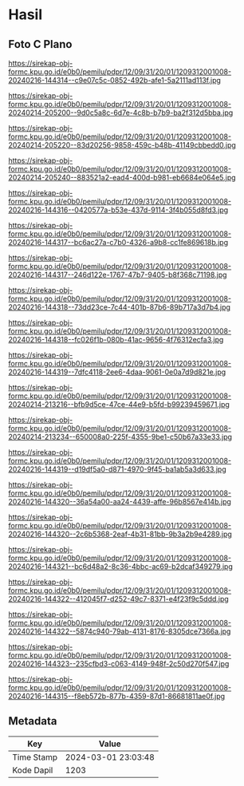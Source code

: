 # Hasil

## Foto C Plano

https://sirekap-obj-formc.kpu.go.id/e0b0/pemilu/pdpr/12/09/31/20/01/1209312001008-20240216-144314--c9e07c5c-0852-492b-afe1-5a2111ad113f.jpg

https://sirekap-obj-formc.kpu.go.id/e0b0/pemilu/pdpr/12/09/31/20/01/1209312001008-20240214-205200--9d0c5a8c-6d7e-4c8b-b7b9-ba2f312d5bba.jpg

https://sirekap-obj-formc.kpu.go.id/e0b0/pemilu/pdpr/12/09/31/20/01/1209312001008-20240214-205220--83d20256-9858-459c-b48b-41149cbbedd0.jpg

https://sirekap-obj-formc.kpu.go.id/e0b0/pemilu/pdpr/12/09/31/20/01/1209312001008-20240214-205240--883521a2-ead4-400d-b981-eb6684e064e5.jpg

https://sirekap-obj-formc.kpu.go.id/e0b0/pemilu/pdpr/12/09/31/20/01/1209312001008-20240216-144316--0420577a-b53e-437d-9114-3f4b055d8fd3.jpg

https://sirekap-obj-formc.kpu.go.id/e0b0/pemilu/pdpr/12/09/31/20/01/1209312001008-20240216-144317--bc6ac27a-c7b0-4326-a9b8-cc1fe869618b.jpg

https://sirekap-obj-formc.kpu.go.id/e0b0/pemilu/pdpr/12/09/31/20/01/1209312001008-20240216-144317--246d122e-1767-47b7-9405-b8f368c71198.jpg

https://sirekap-obj-formc.kpu.go.id/e0b0/pemilu/pdpr/12/09/31/20/01/1209312001008-20240216-144318--73dd23ce-7c44-401b-87b6-89b717a3d7b4.jpg

https://sirekap-obj-formc.kpu.go.id/e0b0/pemilu/pdpr/12/09/31/20/01/1209312001008-20240216-144318--fc026f1b-080b-41ac-9656-4f76312ecfa3.jpg

https://sirekap-obj-formc.kpu.go.id/e0b0/pemilu/pdpr/12/09/31/20/01/1209312001008-20240216-144319--7dfc4118-2ee6-4daa-9061-0e0a7d9d821e.jpg

https://sirekap-obj-formc.kpu.go.id/e0b0/pemilu/pdpr/12/09/31/20/01/1209312001008-20240214-213216--bfb9d5ce-47ce-44e9-b5fd-b99239459671.jpg

https://sirekap-obj-formc.kpu.go.id/e0b0/pemilu/pdpr/12/09/31/20/01/1209312001008-20240214-213234--650008a0-225f-4355-9be1-c50b67a33e33.jpg

https://sirekap-obj-formc.kpu.go.id/e0b0/pemilu/pdpr/12/09/31/20/01/1209312001008-20240216-144319--d19df5a0-d871-4970-9f45-ba1ab5a3d633.jpg

https://sirekap-obj-formc.kpu.go.id/e0b0/pemilu/pdpr/12/09/31/20/01/1209312001008-20240216-144320--36a54a00-aa24-4439-affe-96b8567e414b.jpg

https://sirekap-obj-formc.kpu.go.id/e0b0/pemilu/pdpr/12/09/31/20/01/1209312001008-20240216-144320--2c6b5368-2eaf-4b31-81bb-9b3a2b9e4289.jpg

https://sirekap-obj-formc.kpu.go.id/e0b0/pemilu/pdpr/12/09/31/20/01/1209312001008-20240216-144321--bc6d48a2-8c36-4bbc-ac69-b2dcaf349279.jpg

https://sirekap-obj-formc.kpu.go.id/e0b0/pemilu/pdpr/12/09/31/20/01/1209312001008-20240216-144322--412045f7-d252-49c7-8371-e4f23f9c5ddd.jpg

https://sirekap-obj-formc.kpu.go.id/e0b0/pemilu/pdpr/12/09/31/20/01/1209312001008-20240216-144322--5874c940-79ab-4131-8176-8305dce7366a.jpg

https://sirekap-obj-formc.kpu.go.id/e0b0/pemilu/pdpr/12/09/31/20/01/1209312001008-20240216-144323--235cfbd3-c063-4149-948f-2c50d270f547.jpg

https://sirekap-obj-formc.kpu.go.id/e0b0/pemilu/pdpr/12/09/31/20/01/1209312001008-20240216-144315--f8eb572b-877b-4359-87d1-86681811ae0f.jpg


## Metadata

| Key        | Value               |
| ---------- | ------------------- |
| Time Stamp | 2024-03-01 23:03:48 |
| Kode Dapil | 1203                |



